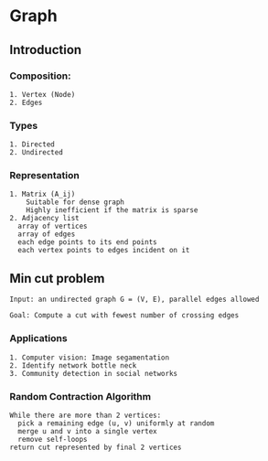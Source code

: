 # Graph

## Introduction
### Composition:
    1. Vertex (Node)
    2. Edges
  ### Types
    1. Directed 
    2. Undirected
  ### Representation
    1. Matrix (A_ij)
        Suitable for dense graph
        Highly inefficient if the matrix is sparse
    2. Adjacency list
      array of vertices
      array of edges
      each edge points to its end points
      each vertex points to edges incident on it
  
  ## Min cut problem
    
    Input: an undirected graph G = (V, E), parallel edges allowed
    
    Goal: Compute a cut with fewest number of crossing edges
    
  ### Applications
    1. Computer vision: Image segamentation
    2. Identify network bottle neck
    3. Community detection in social networks
  
  ### Random Contraction Algorithm
  
    While there are more than 2 vertices:
      pick a remaining edge (u, v) uniformly at random
      merge u and v into a single vertex
      remove self-loops
    return cut represented by final 2 vertices